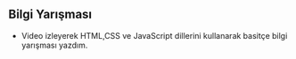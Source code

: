 ## Bilgi Yarışması
- Video izleyerek HTML,CSS ve JavaScript dillerini kullanarak basitçe bilgi yarışması yazdım.

